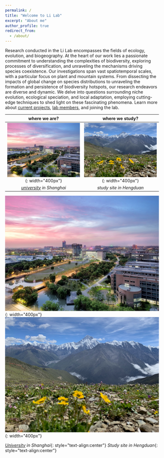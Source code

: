```yaml
---
permalink: /
title: "Welcome to Li Lab"
excerpt: "About me"
author_profile: true
redirect_from:
  - /about/
---
```


Research conducted in the Li Lab encompasses the fields of ecology, evolution, and biogeography. At the heart of our work lies a passionate commitment to understanding the complexities of biodiversity, exploring processes of diversification, and unraveling the mechanisms driving species coexistence. Our investigations span vast spatiotemporal scales, with a particular focus on plant and mountain systems. From dissecting the impacts of global change on species distributions to unraveling the formation and persistence of biodiversity hotspots, our research endeavors are diverse and dynamic. We delve into questions surrounding niche evolution, ecological speciation, and local adaptation, employing cutting-edge techniques to shed light on these fascinating phenomena. Learn more about [current projects](https://qli.github.io/research/), [lab members](https://qli.github.io/team/), and joining the lab.

<!--
![study site](/images/photos/ECNU.jpeg "where we are?"){: width="400px" style="float:right; padding-left:30px"}
![university location](/images/photos/HD/HD_1.jpg "where we study?"){: width="400px" style="float:left; padding-right:30px"}
{: style="clear: both"}

![university location](/images/ECNU.jpg "where we are?"){: width="400px" style="float:left; padding-right:30px"}
![study site](/images/photos/HD/HD_1.jpg "where we study?"){: width="400px" style="float:right; padding-left:30px"}
{: style="clear: both"}
--> 



| where we are? | where we study? |
|:--:|:--:|
|![](/images/ECNU.jpg){: width="400px"}| ![](/images/photos/HD/HD_1.jpg){: width="400px"} |
| *[university](https://www.ecnu.edu.cn/) in Shanghai* | *study site in Hengduan* |


![ECNU](/images/ECNU.jpg){: width="400px"} ![Hengduan](/images/photos/HD/HD_1.jpg){: width="400px"}

*[University](https://www.ecnu.edu.cn/) in Shanghai*{: style="text-align:center"} *Study site in Hengduan*{: style="text-align:center"}

